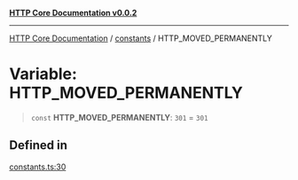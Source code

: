 [**HTTP Core Documentation v0.0.2**](../../README.md)

***

[HTTP Core Documentation](../../modules.md) / [constants](../README.md) / HTTP\_MOVED\_PERMANENTLY

# Variable: HTTP\_MOVED\_PERMANENTLY

> `const` **HTTP\_MOVED\_PERMANENTLY**: `301` = `301`

## Defined in

[constants.ts:30](https://github.com/stonemjs/http-core/blob/ed7c2187bd85b6877da7cd9f8c94448716446e07/src/constants.ts#L30)
